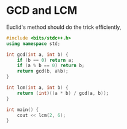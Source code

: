 # GCD and LCM

Euclid's method should do the trick efficiently,

```cpp
#include <bits/stdc++.h>
using namespace std;

int gcd(int a, int b) {
    if (b == 0) return a;
    if (a % b == 0) return b;
    return gcd(b, a%b);
}

int lcm(int a, int b) {
    return (int)((a * b) / gcd(a, b));
}

int main() {
    cout << lcm(2, 6);
}
```
